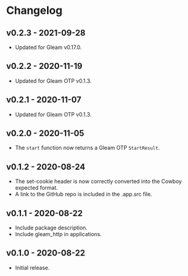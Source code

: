 # Changelog

## v0.2.3 - 2021-09-28

- Updated for Gleam v0.17.0.

## v0.2.2 - 2020-11-19

- Updated for Gleam OTP v0.1.3.

## v0.2.1 - 2020-11-07

- Updated for Gleam OTP v0.1.3.

## v0.2.0 - 2020-11-05

- The `start` function now returns a Gleam OTP `StartResult`.

## v0.1.2 - 2020-08-24

- The set-cookie header is now correctly converted into the Cowboy expected
  format.
- A link to the GitHub repo is included in the .app.src file.

## v0.1.1 - 2020-08-22

- Include package description.
- Include gleam_http in applications.

## v0.1.0 - 2020-08-22

- Initial release.
